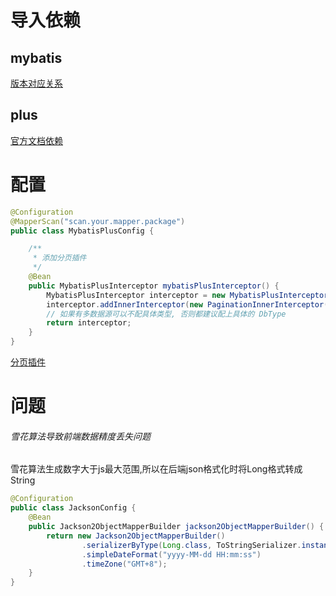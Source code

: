 # 导入依赖

## mybatis

[版本对应关系](https://mybatis.org/spring-boot-starter/mybatis-spring-boot-autoconfigure/)

## plus

[官方文档依赖](https://baomidou.com/getting-started/install)

# 配置

```java
@Configuration
@MapperScan("scan.your.mapper.package")
public class MybatisPlusConfig {

    /**
     * 添加分页插件
     */
    @Bean
    public MybatisPlusInterceptor mybatisPlusInterceptor() {
        MybatisPlusInterceptor interceptor = new MybatisPlusInterceptor();
        interceptor.addInnerInterceptor(new PaginationInnerInterceptor(DbType.MYSQL)); // 如果配置多个插件, 切记分页最后添加
        // 如果有多数据源可以不配具体类型, 否则都建议配上具体的 DbType
        return interceptor;
    }
}

```

[分页插件](https://baomidou.com/plugins/pagination/#%E9%85%8D%E7%BD%AE%E6%96%B9%E6%B3%95)

# 问题

###### 雪花算法导致前端数据精度丢失问题

雪花算法生成数字大于js最大范围,所以在后端json格式化时将Long格式转成String

```java
@Configuration
public class JacksonConfig {
    @Bean
    public Jackson2ObjectMapperBuilder jackson2ObjectMapperBuilder() {
        return new Jackson2ObjectMapperBuilder()
                .serializerByType(Long.class, ToStringSerializer.instance)
                .simpleDateFormat("yyyy-MM-dd HH:mm:ss")
                .timeZone("GMT+8");
    }
}
```